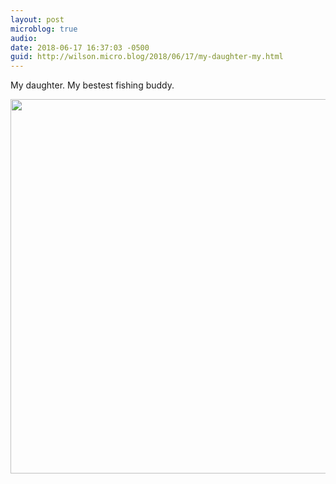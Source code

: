 ```yaml
---
layout: post
microblog: true
audio: 
date: 2018-06-17 16:37:03 -0500
guid: http://wilson.micro.blog/2018/06/17/my-daughter-my.html
---
```

My daughter. My bestest fishing buddy. 

<img src="http://wilson.micro.blog/uploads/2018/2ff4d29e3e.jpg" width="600" height="599" />
